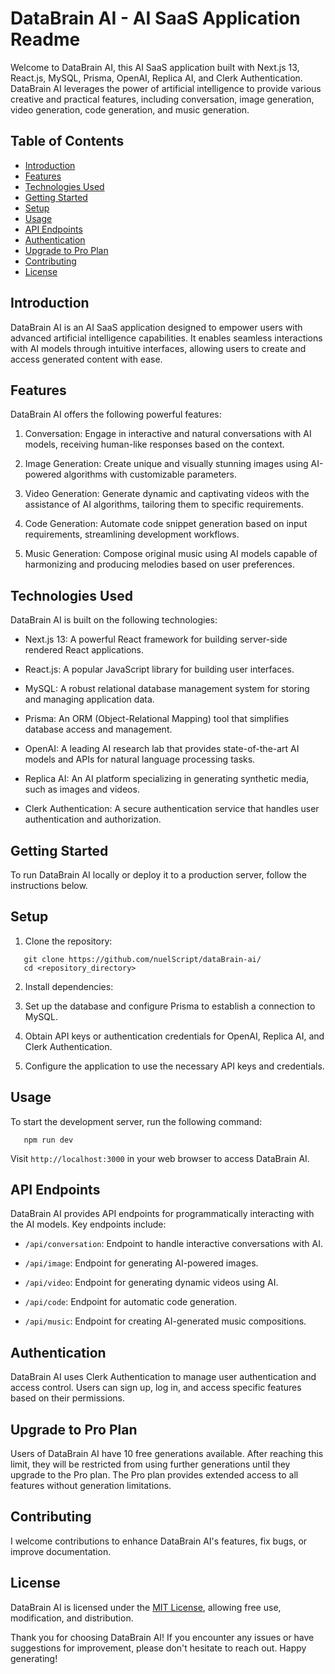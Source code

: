 # DataBrain AI - AI SaaS Application Readme

Welcome to DataBrain AI, this AI SaaS application built with Next.js 13, React.js, MySQL, Prisma, OpenAI, Replica AI, and Clerk Authentication. DataBrain AI leverages the power of artificial intelligence to provide various creative and practical features, including conversation, image generation, video generation, code generation, and music generation.

## Table of Contents

- [Introduction](#introduction)
- [Features](#features)
- [Technologies Used](#technologies-used)
- [Getting Started](#getting-started)
- [Setup](#setup)
- [Usage](#usage)
- [API Endpoints](#api-endpoints)
- [Authentication](#authentication)
- [Upgrade to Pro Plan](#upgrade-to-pro-plan)
- [Contributing](#contributing)
- [License](#license)

## Introduction

DataBrain AI is an AI SaaS application designed to empower users with advanced artificial intelligence capabilities. It enables seamless interactions with AI models through intuitive interfaces, allowing users to create and access generated content with ease.

## Features

DataBrain AI offers the following powerful features:

1. Conversation: Engage in interactive and natural conversations with AI models, receiving human-like responses based on the context.

2. Image Generation: Create unique and visually stunning images using AI-powered algorithms with customizable parameters.

3. Video Generation: Generate dynamic and captivating videos with the assistance of AI algorithms, tailoring them to specific requirements.

4. Code Generation: Automate code snippet generation based on input requirements, streamlining development workflows.

5. Music Generation: Compose original music using AI models capable of harmonizing and producing melodies based on user preferences.

## Technologies Used

DataBrain AI is built on the following technologies:

- Next.js 13: A powerful React framework for building server-side rendered React applications.

- React.js: A popular JavaScript library for building user interfaces.

- MySQL: A robust relational database management system for storing and managing application data.

- Prisma: An ORM (Object-Relational Mapping) tool that simplifies database access and management.

- OpenAI: A leading AI research lab that provides state-of-the-art AI models and APIs for natural language processing tasks.

- Replica AI: An AI platform specializing in generating synthetic media, such as images and videos.

- Clerk Authentication: A secure authentication service that handles user authentication and authorization.

## Getting Started

To run DataBrain AI locally or deploy it to a production server, follow the instructions below.

## Setup

1. Clone the repository:
``` Git
   git clone https://github.com/nuelScript/dataBrain-ai/
   cd <repository_directory>
```

2. Install dependencies:

3. Set up the database and configure Prisma to establish a connection to MySQL.

4. Obtain API keys or authentication credentials for OpenAI, Replica AI, and Clerk Authentication.

5. Configure the application to use the necessary API keys and credentials.

## Usage

To start the development server, run the following command:

``` node
   npm run dev
```

Visit `http://localhost:3000` in your web browser to access DataBrain AI.

## API Endpoints

DataBrain AI provides API endpoints for programmatically interacting with the AI models. Key endpoints include:

- `/api/conversation`: Endpoint to handle interactive conversations with AI.

- `/api/image`: Endpoint for generating AI-powered images.

- `/api/video`: Endpoint for generating dynamic videos using AI.

- `/api/code`: Endpoint for automatic code generation.

- `/api/music`: Endpoint for creating AI-generated music compositions.

## Authentication

DataBrain AI uses Clerk Authentication to manage user authentication and access control. Users can sign up, log in, and access specific features based on their permissions.

## Upgrade to Pro Plan

Users of DataBrain AI have 10 free generations available. After reaching this limit, they will be restricted from using further generations until they upgrade to the Pro plan. The Pro plan provides extended access to all features without generation limitations.

## Contributing

I welcome contributions to enhance DataBrain AI's features, fix bugs, or improve documentation.

## License

DataBrain AI is licensed under the [MIT License](LICENSE), allowing free use, modification, and distribution.

Thank you for choosing DataBrain AI! If you encounter any issues or have suggestions for improvement, please don't hesitate to reach out. Happy generating!
